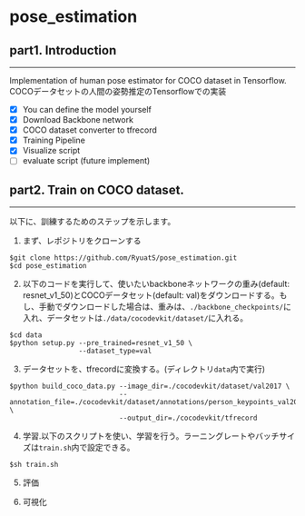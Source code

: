 # pose_estimation
## part1. Introduction
---
Implementation of human pose estimator for COCO dataset in Tensorflow.<br>
COCOデータセットの人間の姿勢推定のTensorflowでの実装
- [x] You can define the model yourself
- [x] Download Backbone network
- [x] COCO dataset converter to tfrecord
- [x] Training Pipeline
- [x] Visualize script
- [ ] evaluate script (future implement)

## part2. Train on COCO dataset.
---
以下に、訓練するためのステップを示します。
1. まず、レポジトリをクローンする
```
$git clone https://github.com/RyuatS/pose_estimation.git
$cd pose_estimation
```

2. 以下のコードを実行して、使いたいbackboneネットワークの重み(default: resnet_v1_50)とCOCOデータセット(default: val)をダウンロードする。もし、手動でダウンロードした場合は、重みは、`./backbone_checkpoints/`に入れ、データセットは`./data/cocodevkit/dataset/`に入れる。
```
$cd data
$python setup.py --pre_trained=resnet_v1_50 \
                 --dataset_type=val
```

3. データセットを、tfrecordに変換する。(ディレクトリ`data`内で実行)
```
$python build_coco_data.py --image_dir=./cocodevkit/dataset/val2017 \
                           --annotation_file=./cocodevkit/dataset/annotations/person_keypoints_val2017.json \
                           --output_dir=./cocodevkit/tfrecord
```

4. 学習.以下のスクリプトを使い、学習を行う。ラーニングレートやバッチサイズは`train.sh`内で設定できる。
```
$sh train.sh
```

5. 評価


6. 可視化
